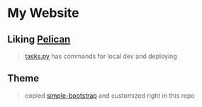 # My Website

## Liking [Pelican](https://github.com/getpelican/pelican)

> [tasks.py](https://www.pyinvoke.org/) has commands for local dev and deploying

## Theme

> copied [simple-bootstrap](https://github.com/getpelican/pelican-themes/tree/master/simple-bootstrap) and customized right in this repo
